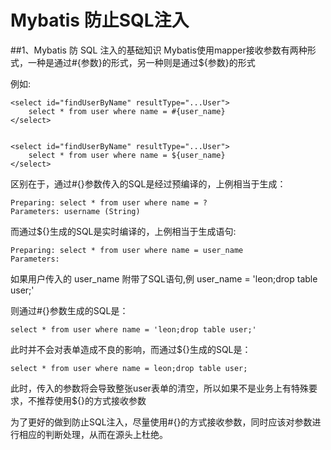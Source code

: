 # Mybatis 防止SQL注入

##1、Mybatis 防 SQL 注入的基础知识
Mybatis使用mapper接收参数有两种形式，一种是通过#{参数}的形式，另一种则是通过${参数}的形式

例如:
   
    <select id="findUserByName" resultType="...User">
        select * from user where name = #{user_name}
    </select>
 
   
    <select id="findUserByName" resultType="...User">
        select * from user where name = ${user_name}
    </select>
 
区别在于，通过#{}参数传入的SQL是经过预编译的，上例相当于生成：

    Preparing: select * from user where name = ?
    Parameters: username (String)
    
而通过${}生成的SQL是实时编译的，上例相当于生成语句:

    Preparing: select * from user where name = user_name
    Parameters:

如果用户传入的 user_name 附带了SQL语句,例 user_name = 'leon;drop table user;'

则通过#{}参数生成的SQL是：

    select * from user where name = 'leon;drop table user;'

此时并不会对表单造成不良的影响，而通过${}生成的SQL是：

    select * from user where name = leon;drop table user;
    
此时，传入的参数将会导致整张user表单的清空，所以如果不是业务上有特殊要求，不推荐使用${}的方式接收参数

为了更好的做到防止SQL注入，尽量使用#{}的方式接收参数，同时应该对参数进行相应的判断处理，从而在源头上杜绝。
